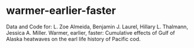 # warmer-earlier-faster
Data and Code for: L. Zoe Almeida, Benjamin J. Laurel, Hillary L. Thalmann, Jessica A. Miller. Warmer, earlier, faster: Cumulative effects of Gulf of Alaska heatwaves on the earl life history of Pacific cod.
